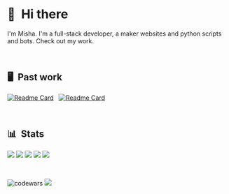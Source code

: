 # 👋 &nbsp;Hi there

I'm Misha. I'm a full-stack developer, a maker websites and python scripts and bots. Check out my work.

&nbsp;


## 🖥 &nbsp;Past work

[![Readme Card](https://github-readme-stats.vercel.app/api/pin/?username=misha024&repo=p2p_bot&bg_color=262626&title_color=ffffff&text_color=ffffff&icon_color=ffffaf)](https://github.com/misha024/p2p_bot) &nbsp; 
[![Readme Card](https://github-readme-stats.vercel.app/api/pin/?username=misha024&repo=misha024&bg_color=262626&title_color=ffffff&text_color=ffffff&icon_color=ffffaf)](https://github.com/misha024/misha024)

&nbsp;


## 📊 &nbsp;Stats

![](https://github-profile-summary-cards.vercel.app/api/cards/profile-details?username=misha024&theme=apprentice)
![](https://github-profile-summary-cards.vercel.app/api/cards/most-commit-language?username=misha024&theme=apprentice)
![](https://github-profile-summary-cards.vercel.app/api/cards/repos-per-language?username=misha024&theme=apprentice)
![](https://github-profile-summary-cards.vercel.app/api/cards/stats?username=misha024&theme=apprentice)
![](https://github-profile-summary-cards.vercel.app/api/cards/productive-time?username=misha024&theme=apprentice)

&nbsp;


![codewars](https://www.codewars.com/users/misha023/badges/micro)
![](https://komarev.com/ghpvc/?username=misha024)
